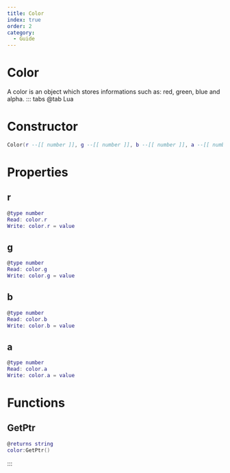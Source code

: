 ```yaml
---
title: Color
index: true
order: 2
category:
  - Guide
---
```


# Color
A color is an object which stores informations such as: red, green, blue and alpha.
::: tabs
@tab Lua
# Constructor
```lua
Color(r --[[ number ]], g --[[ number ]], b --[[ number ]], a --[[ number ]])
```
# Properties
## r 
```lua
@type number
Read: color.r
Write: color.r = value
```
## g 
```lua
@type number
Read: color.g
Write: color.g = value
```
## b 
```lua
@type number
Read: color.b
Write: color.b = value
```
## a 
```lua
@type number
Read: color.a
Write: color.a = value
```
# Functions
## GetPtr
```lua
@returns string
color:GetPtr()
```

:::